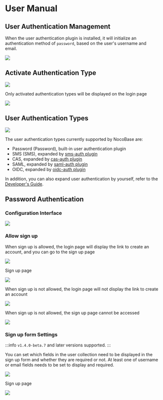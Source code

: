 # User Manual

## User Authentication Management

When the user authentication plugin is installed, it will initialize an authentication method of `password`, based on the user's username and email.

![](https://static-docs.nocobase.com/66eaa9d5421c9cb713b117366bd8a5d5.png)

## Activate Authentication Type

![](https://static-docs.nocobase.com/7f1fb8f8ca5de67ffc68eff0a65848f5.png)

Only activated authentication types will be displayed on the login page

![](https://static-docs.nocobase.com/8375a36ef98417af0f0977f1e07345dd.png)

## User Authentication Types

![](https://static-docs.nocobase.com/da4250c0cea343ebe470cbf7be4b12e4.png)

The user authentication types currently supported by NocoBase are:

- Password (Password), built-in user authentication plugin
- SMS (SMS), expanded by [sms-auth plugin](../../auth-sms/index.md)
- CAS, expanded by [cas-auth plugin](../../auth-cas/index.md)
- SAML, expanded by [saml-auth plugin](../../auth-saml/index.md)
- OIDC, expanded by [oidc-auth plugin](../../auth-oidc/index.md)

In addition, you can also expand user authentication by yourself, refer to the [Developer's Guide](../dev/guide.md).

## Password Authentication

### Configuration Interface

![](https://static-docs.nocobase.com/202411131505095.png)

### Allow sign up

When sign up is allowed, the login page will display the link to create an account, and you can go to the sign up page

![](https://static-docs.nocobase.com/78903930d4b47aaf75cf94c55dd3596e.png)

Sign up page

![](https://static-docs.nocobase.com/ac3c3ab42df28cb7c6dc70b24e99e7f7.png)

When sign up is not allowed, the login page will not display the link to create an account

![](https://static-docs.nocobase.com/8d5e3b6df9991bfc1c2e095a93745121.png)

When sign up is not allowed, the sign up page cannot be accessed

![](https://static-docs.nocobase.com/09325c4b07e09f88f80a14dff8430556.png)

### Sign up form Settings

:::info
`v1.4.0-beta.7` and later versions supported.
:::

You can set which fields in the user collection need to be displayed in the sign up form and whether they are required or not. At least one of username or email fields needs to be set to display and required.

![](https://static-docs.nocobase.com/202411262133669.png)

Sign up page

![](https://static-docs.nocobase.com/202411262135801.png)
